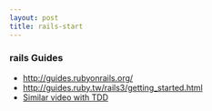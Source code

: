 ```yaml
---
layout: post
title: rails-start
---
```

### rails Guides

- <http://guides.rubyonrails.org/>
- <http://guides.ruby.tw/rails3/getting_started.html>
- [Similar video with TDD](http://www.youtube.com/watch?NR=1&v=cMcEgOPza8A&feature=endscreen)

